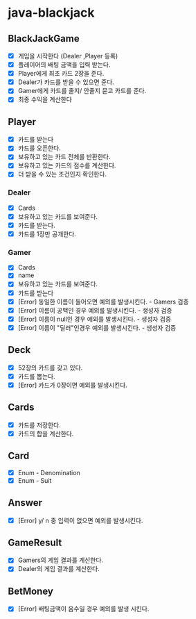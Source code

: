 # java-blackjack

## BlackJackGame

- [x] 게임을 시작한다 (Dealer ,Player 등록)
- [x] 플레이어의 배팅 금액을 입력 받는다.
- [x] Player에게 최초 카드 2장을 준다.
- [x] Dealer가 카드를 받을 수 있으면 준다.
- [x] Gamer에게 카드를 줄지/ 안줄지 묻고 카드를 준다.
- [x] 최종 수익을 계산한다

## Player <Interface>

- [x] 카드를 받는다
- [x] 카드를 오픈한다.
- [x] 보유하고 있는 카드 전체를 반환한다.
- [x] 보유하고 있는 카드의 점수를 계산한다.
- [x] 더 받을 수 있는 조건인지 확인한다.

### Dealer

- [x] Cards
- [x] 보유하고 있는 카드를 보여준다.
- [x] 카드를 받는다.
- [x] 카드를 1장만 공개한다.

### Gamer

- [x] Cards
- [x] name
- [x] 보유하고 있는 카드를 보여준다.
- [x] 카드를 받는다
- [x] [Error] 동일한 이름이 들어오면 예외를 발생시킨다. - Gamers 검증
- [x] [Error] 이름이 공백인 경우 예외를 발생시킨다. - 생성자 검증
- [x] [Error] 이름이 null인 경우 예외를 발생시킨다. - 생성자 검증
- [x] [Error] 이름이 "딜러"인경우 예외를 발생시킨다. - 생성자 검증

## Deck

- [x] 52장의 카드를 갖고 있다.
- [x] 카드를 뽑는다.
- [x] [Error] 카드가 0장이면 예외를 발생시킨다.

## Cards

- [x] 카드를 저장한다.
- [x] 카드의 합을 계산한다.

## Card

- [x] Enum - Denomination
- [x] Enum - Suit

## Answer

- [x] [Error] y/ n 중 입력이 없으면 예외를 발생시킨다.

## GameResult

- [x] Gamers의 게임 결과를 계산한다.
- [x] Dealer의 게임 결과를 계산한다.

## BetMoney
- [x] [Error] 배팅금액이 음수일 경우 예외를 발생 시킨다.
